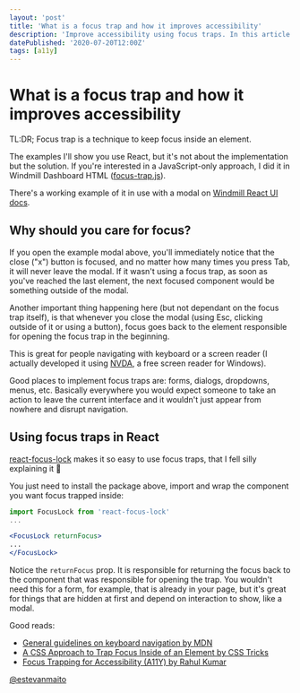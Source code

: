 ```yaml
---
layout: 'post'
title: 'What is a focus trap and how it improves accessibility'
description: 'Improve accessibility using focus traps. In this article I give examples in React.'
datePublished: '2020-07-20T12:00Z'
tags: [a11y]
---
```


# What is a focus trap and how it improves accessibility

TL:DR; Focus trap is a technique to keep focus inside an element.

The examples I'll show you use React, but it's not about the implementation but the solution. If you're interested in a JavaScript-only approach, I did it in Windmill Dashboard HTML ([focus-trap.js](https://github.com/estevanmaito/windmill-dashboard/blob/master/public/assets/js/focus-trap.js)).

There's a working example of it in use with a modal on [Windmill React UI docs](https://windmillui.com/react-ui/components/modal).

## Why should you care for focus?

If you open the example modal above, you'll immediately notice that the close ("x") button is focused, and no matter how many times you press Tab, it will never leave the modal. If it wasn't using a focus trap, as soon as you've reached the last element, the next focused component would be something outside of the modal.

Another important thing happening here (but not dependant on the focus trap itself), is that whenever you close the modal (using Esc, clicking outside of it or using a button), focus goes back to the element responsible for opening the focus trap in the beginning.

This is great for people navigating with keyboard or a screen reader (I actually developed it using [NVDA](https://www.nvaccess.org/), a free screen reader for Windows).

Good places to implement focus traps are: forms, dialogs, dropdowns, menus, etc. Basically everywhere you would expect someone to take an action to leave the current interface and it wouldn't just appear from nowhere and disrupt navigation.

## Using focus traps in React

[react-focus-lock](https://www.npmjs.com/package/react-focus-lock) makes it so easy to use focus traps, that I fell silly explaining it 🤭

You just need to install the package above, import and wrap the component you want focus trapped inside:

```jsx
import FocusLock from 'react-focus-lock'
...

<FocusLock returnFocus>
...
</FocusLock>
```

Notice the `returnFocus` prop. It is responsible for returning the focus back to the component that was responsible for opening the trap. You wouldn't need this for a form, for example, that is already in your page, but it's great for things that are hidden at first and depend on interaction to show, like a modal.

Good reads:

- [General guidelines on keyboard navigation by MDN](https://developer.mozilla.org/en-US/docs/Web/Accessibility/Keyboard-navigable_JavaScript_widgets#General_Guidelines)
- [A CSS Approach to Trap Focus Inside of an Element by CSS Tricks](https://css-tricks.com/a-css-approach-to-trap-focus-inside-of-an-element/)
- [Focus Trapping for Accessibility (A11Y) by Rahul Kumar](https://medium.com/@im_rahul/focus-trapping-looping-b3ee658e5177)

[@estevanmaito](https://twitter.com/estevanmaito)
